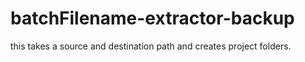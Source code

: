 # batchFilename-extractor-backup
this takes a source and destination path and creates project folders.
